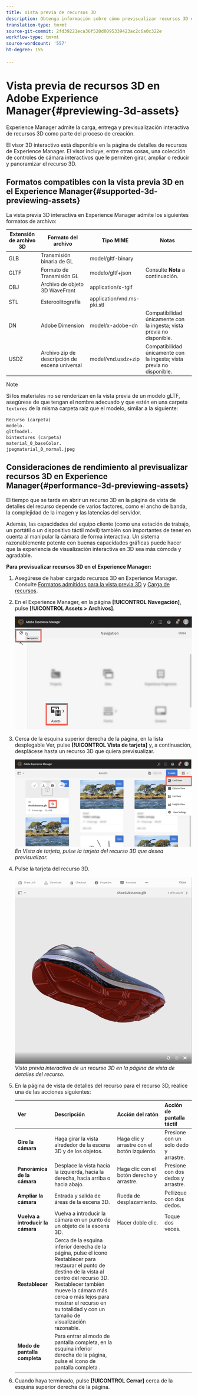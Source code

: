 ```yaml
---
title: Vista previa de recursos 3D
description: Obtenga información sobre cómo previsualizar recursos 3D en Dynamic Media.
translation-type: tm+mt
source-git-commit: 2fd39221eca36f520d0095339423ac2c6a0c322e
workflow-type: tm+mt
source-wordcount: '557'
ht-degree: 15%

---
```



# Vista previa de recursos 3D en Adobe Experience Manager{#previewing-3d-assets}

Experience Manager admite la carga, entrega y previsualización interactiva de recursos 3D como parte del proceso de creación.

El visor 3D interactivo está disponible en la página de detalles de recursos de Experience Manager. El visor incluye, entre otras cosas, una colección de controles de cámara interactivos que le permiten girar, ampliar o reducir y panoramizar el recurso 3D.

<!-- See also [Working with 3D assets in Dynamic Media](/help/assets/dynamic-media/assets-3d.md). -->

## Formatos compatibles con la vista previa 3D en el Experience Manager{#supported-3d-previewing-assets}

La vista previa 3D interactiva en Experience Manager admite los siguientes formatos de archivo:

| Extensión de archivo 3D | Formato del archivo | Tipo MIME | Notas |
|---|---|---|---|
| GLB | Transmisión binaria de GL | model/gltf-binary |  |
| GLTF | Formato de Transmisión GL | modelo/gltf+json | Consulte **Nota** a continuación. |
| OBJ | Archivo de objeto 3D WaveFront | application/x-tgif |  |
| STL | Esteroolitografía | application/vnd.ms-pki.stl |  |
| DN | Adobe Dimension | model/x-adobe-dn | Compatibilidad únicamente con la ingesta; vista previa no disponible. |
| USDZ | Archivo zip de descripción de escena universal | model/vnd.usdz+zip | Compatibilidad únicamente con la ingesta; vista previa no disponible. |

>[!NOTE]
>
>Si los materiales no se renderizan en la vista previa de un modelo gLTF, asegúrese de que tengan el nombre adecuado y que estén en una carpeta `textures` de la misma carpeta raíz que el modelo, similar a la siguiente:

    Recurso (carpeta)
    modelo.
    gltfmodel.
    bintextures (carpeta)
    material_0_baseColor.
    jpegmaterial_0_normal.jpeg

## Consideraciones de rendimiento al previsualizar recursos 3D en Experience Manager{#performance-3d-previewing-assets}

El tiempo que se tarda en abrir un recurso 3D en la página de vista de detalles del recurso depende de varios factores, como el ancho de banda, la complejidad de la imagen y las latencias del servidor.

Además, las capacidades del equipo cliente (como una estación de trabajo, un portátil o un dispositivo táctil móvil) también son importantes de tener en cuenta al manipular la cámara de forma interactiva. Un sistema razonablemente potente con buenas capacidades gráficas puede hacer que la experiencia de visualización interactiva en 3D sea más cómoda y agradable.

**Para previsualizar recursos 3D en el Experience Manager:**

1. Asegúrese de haber cargado recursos 3D en Experience Manager.
Consulte [Formatos admitidos para la vista previa 3D](#supported-3d-previewing-assets) y [Carga de recursos](/help/assets/manage-digital-assets.md#uploading-assets).
1. En el Experience Manager, en la página **[!UICONTROL Navegación]**, pulse **[!UICONTROL Assets > Archivos]**.

   ![Página de navegación](/help/assets/dynamic-media/assets/navigation-assets.png)

1. Cerca de la esquina superior derecha de la página, en la lista desplegable Ver, pulse **[!UICONTROL Vista de tarjeta]** y, a continuación, desplácese hasta un recurso 3D que quiera previsualizar.

   ![Selección de tarjeta 3D](/help/assets/dynamic-media/assets/3d-card-select.png)
   _En Vista de tarjeta, pulse la tarjeta del recurso 3D que desea previsualizar._

1. Pulse la tarjeta del recurso 3D.

   ![Vista previa interactiva en 3D](/help/assets/dynamic-media/assets/3d-preview.png)
   _Vista previa interactiva de un recurso 3D en la página de vista de detalles del recurso._
1. En la página de vista de detalles del recurso para el recurso 3D, realice una de las acciones siguientes:

   | Ver | Descripción | Acción del ratón | Acción de pantalla táctil |
   | --- | --- | --- | --- |
   | **Gire la cámara** | Haga girar la vista alrededor de la escena 3D y de los objetos. | Haga clic y arrastre con el botón izquierdo. | Presione con un solo dedo y arrastre. |
   | **Panorámica de la cámara** | Desplace la vista hacia la izquierda, hacia la derecha, hacia arriba o hacia abajo. | Haga clic con el botón derecho y arrastre. | Presione con dos dedos y arrastre. |
   | **Ampliar la cámara** | Entrada y salida de áreas de la escena 3D. | Rueda de desplazamiento. | Pellizque con dos dedos. |
   | **Vuelva a introducir la cámara** | Vuelva a introducir la cámara en un punto de un objeto de la escena 3D. | Hacer doble clic. | Toque dos veces. |
   | **Restablecer** | Cerca de la esquina inferior derecha de la página, pulse el icono Restablecer para restaurar el punto de destino de la vista al centro del recurso 3D. Restablecer también mueve la cámara más cerca o más lejos para mostrar el recurso en su totalidad y con un tamaño de visualización razonable. |  |  |
   | **Modo de pantalla completa** | Para entrar al modo de pantalla completa, en la esquina inferior derecha de la página, pulse el icono de pantalla completa . |  |  |

1. Cuando haya terminado, pulse **[!UICONTROL Cerrar]** cerca de la esquina superior derecha de la página.
